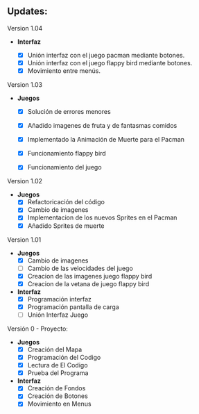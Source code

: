 ## Updates:
Version 1.04

  - **Interfaz**
 
    - [X] Unión interfaz con el juego pacman mediante botones.
    - [X] Unión interfaz con el juego flappy bird mediante botones.
    - [X] Movimiento entre menús.

Version 1.03  

  - **Juegos**
     - [X] Solución de errores menores
     - [X] Añadido imagenes de fruta y de fantasmas comidos
     - [X] Implementado la Animación de Muerte para el Pacman
     - [X] Funcionamiento flappy bird
     - [x] Funcionamiento del juego

     
     
Version 1.02  

  - **Juegos**
     - [X] Refactoricación del código 
     - [X] Cambio de imagenes
     - [X] Implementacion de los nuevos Sprites en el Pacman
     - [X] Añadido Sprites de muerte
     
Version 1.01  

  - **Juegos**
     - [X] Cambio de imagenes                                                                          
     - [ ] Cambio de las velocidades del juego
     - [X] Creacion de las imagenes juego flappy bird
     - [X] Creacion de la vetana de juego flappy bird
     
  - **Interfaz** 
     - [X] Programación interfaz                                                                        
     - [X] Programación pantalla de carga                                                               
     - [ ] Unión Interfaz Juego                                                                         

Versión 0 - Proyecto:

  - **Juegos**
     - [X] Creación del Mapa                                                                            
     - [X] Programación del Codigo                                                                      
     - [X] Lectura de El Codigo                                                                         
     - [X] Prueba del Programa                                                                          
     
  - **Interfaz** 
     - [X] Creación de Fondos                                                                           
     - [X] Creación de Botones                                                                          
     - [X] Movimiento en Menus                                                                          
